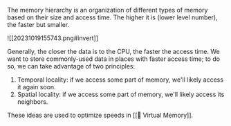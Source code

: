 The memory hierarchy is an organization of different types of memory based on their size and access time. The higher it is (lower level number), the faster but smaller.

![[20231019155743.png#invert]]

Generally, the closer the data is to the CPU, the faster the access time. We want to store commonly-used data in places with faster access time; to do so, we can take advantage of two principles:
1. Temporal locality: if we access some part of memory, we'll likely access it again soon.
2. Spatial locality: if we access some part of memory, we'll likely access its neighbors.

These ideas are used to optimize speeds in [[🧠 Virtual Memory]].